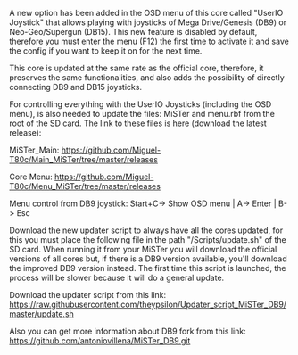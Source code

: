A new option has been added in the OSD menu of this core called "UserIO Joystick" that allows playing with joysticks of Mega Drive/Genesis (DB9) or Neo-Geo/Supergun (DB15). This new feature is disabled by default, therefore you must enter the menu (F12) the first time to activate it and save the config if you want to keep it on for the next time.

This core is updated at the same rate as the official core, therefore, it preserves the same functionalities, and also adds the possibility of directly connecting DB9 and DB15 joysticks.

For controlling everything with the UserIO Joysticks (including the OSD menu), is also needed to update the files: MiSTer and menu.rbf from the root of the SD card. The link to these files is here (download the latest release):

MiSTer_Main:
https://github.com/Miguel-T80c/Main_MiSTer/tree/master/releases

Core Menu:
https://github.com/Miguel-T80c/Menu_MiSTer/tree/master/releases


Menu control from DB9 joystick: 
Start+C-> Show OSD menu  |  A-> Enter  |  B-> Esc


Download the new updater script to always have all the cores updated, for this you must place the following file in the path "/Scripts/update.sh" of the SD card. When running it from your MiSTer you will download the official versions of all cores but, if there is a DB9 version available, you'll download the improved DB9 version instead. The first time this script is launched, the process will be slower because it will do a general update. 

Download the updater script from this link:
https://raw.githubusercontent.com/theypsilon/Updater_script_MiSTer_DB9/master/update.sh


Also you can get more information about DB9 fork from this link: 
https://github.com/antoniovillena/MiSTer_DB9.git
